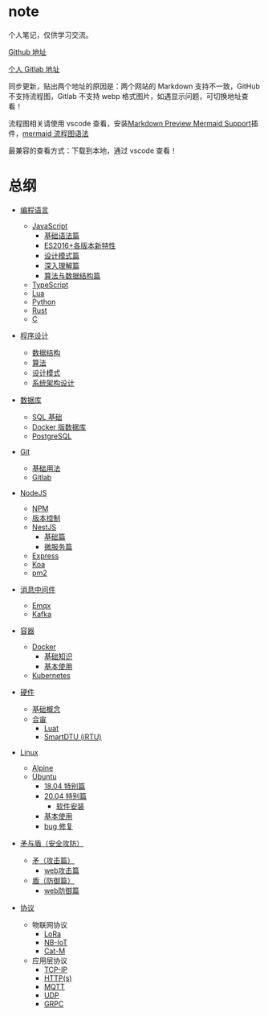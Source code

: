 # note

个人笔记，仅供学习交流。

[Github 地址](https://github.com/IricBing/note)

[个人 Gitlab 地址](https://git.virtualbing.cn/Iric/note)

同步更新，贴出两个地址的原因是：两个网站的 Markdown 支持不一致，GitHub 不支持流程图，Gitlab 不支持 webp 格式图片，如遇显示问题，可切换地址查看！

流程图相关请使用 vscode 查看，安装[Markdown Preview Mermaid Support](https://github.com/mjbvz/vscode-markdown-mermaid)插件，[mermaid 流程图语法](https://www.cnblogs.com/q735613050/p/9368331.html)

最兼容的查看方式：下载到本地，通过 vscode 查看！

# 总纲

* [编程语言](编程语言/README.md)

  + [JavaScript](编程语言/JavaScript/README.md)
    - [基础语法篇](编程语言/JavaScript/基础语法/README.md)
    - [ES2016+各版本新特性](编程语言/JavaScript/ES2016+各版本新特性/README.md)
    - [设计模式篇](编程语言/JavaScript/设计模式/README.md)
    - [深入理解篇](编程语言/JavaScript/深入理解/README.md)
    - [算法与数据结构篇](编程语言/JavaScript/算法与数据结构/README.md)
  + [TypeScript](编程语言/TypeScript/README.md)
  + [Lua](编程语言/Lua/README.md)
  + [Python](编程语言/Python/README.md)
  + [Rust](编程语言/Rust/README.md)
  + [C](编程语言/C/README.md)

* [程序设计](程序设计/README.md)

  + [数据结构](程序设计/数据结构/README.md)
  + [算法](程序设计/算法/README.md)
  + [设计模式](程序设计/设计模式/README.md)
  + [系统架构设计](程序设计/系统架构设计/README.md)

* [数据库](数据库/README.md)

  + [SQL 基础](数据库/SQL/README.md)
  + [Docker 版数据库](数据库/Docker/README.md)
  + [PostgreSQL](数据库/PostgreSQL/README.md)

* [Git](Git/README.md)

  + [基础用法](Git/基本使用/README.md)
  + [Gitlab](Git/Gitlab/README.md)

* [NodeJS](NodeJS/README.md)

  + [NPM](NodeJS/NPM/README.md)
  + [版本控制](NodeJS/版本控制/README.md)
  + [NestJS](NodeJS/NestJS/README.md)
    - [基础篇](NodeJS/NestJS/基础篇/README.md)
    - [微服务篇](NodeJS/NestJS/微服务/README.md)
  + [Express](NodeJS/Express/README.md)
  + [Koa](NodeJS/Koa/README.md)
  + [pm2](NodeJS/pm2/README.md)

* [消息中间件](消息中间件/README.md)

  + [Emqx](消息中间件/Emqx/README.md)
  + [Kafka](消息中间件/Kafka/README.md)

* [容器](容器/README.md)
  + [Docker](容器/Docker/README.md)
    - [基础知识](容器/Docker/基础知识/README.md)
    - [基本使用](容器/Docker/基本使用/README.md)
  + [Kubernetes](容器/Kubernetes/README.md)

* [硬件](硬件/README.md)

  + [基础概念](硬件/基础概念/README.md)
  + [合宙](硬件/合宙/README.md)
    - [Luat](硬件/合宙/Luat/README.md)
    - [SmartDTU (iRTU)](硬件/合宙/SmartDTU/README.md)

* [Linux](Linux/README.md)

  + [Alpine](Linux/Alpine/README.md)
  + [Ubuntu](Linux/Ubuntu/README.md)
    - [18.04 特别篇](Linux/Ubuntu/18.04/README.md)
    - [20.04 特别篇](Linux/Ubuntu/20.04/README.md)
      - [软件安装](Linux/Ubuntu/20.04/软件安装/README.md)
    - [基本使用](Linux/Ubuntu/基本使用/README.md)
    - [bug 修复](Linux/Ubuntu/bug修复/README.md)

* [矛与盾（安全攻防）](矛与盾/README.md)
  + [矛（攻击篇）](矛与盾/矛/README.md)
    - [web攻击篇](矛与盾/矛/web/README.md)
  + [盾（防御篇）](矛与盾/盾/README.md)
    - [web防御篇](矛与盾/盾/web/README.md)

* [协议](协议/README.md)
  + 物联网协议
    - [LoRa](协议/LoRa/README.md)
    - [NB-IoT](协议/NB-IoT/README.md)
    - [Cat-M](协议/Cat-M/README.md)
  + 应用层协议
    - [TCP-IP](协议/TCP-IP/README.md)
    - [HTTP(s)](<协议/HTTP(s)/README.md>)
    - [MQTT](协议/MQTT/README.md)
    - [UDP](协议/UDP/README.md)
    - [GRPC](协议/GRPC/README.md)
